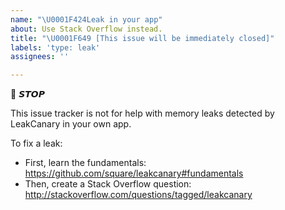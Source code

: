 ```yaml
---
name: "\U0001F424Leak in your app"
about: Use Stack Overflow instead.
title: "\U0001F649 [This issue will be immediately closed]"
labels: 'type: leak'
assignees: ''

---
```


🛑 𝙎𝙏𝙊𝙋

This issue tracker is not for help with memory leaks detected by LeakCanary in your own app.

To fix a leak: 

* First, learn the fundamentals: https://github.com/square/leakcanary#fundamentals
* Then, create a Stack Overflow question: http://stackoverflow.com/questions/tagged/leakcanary

